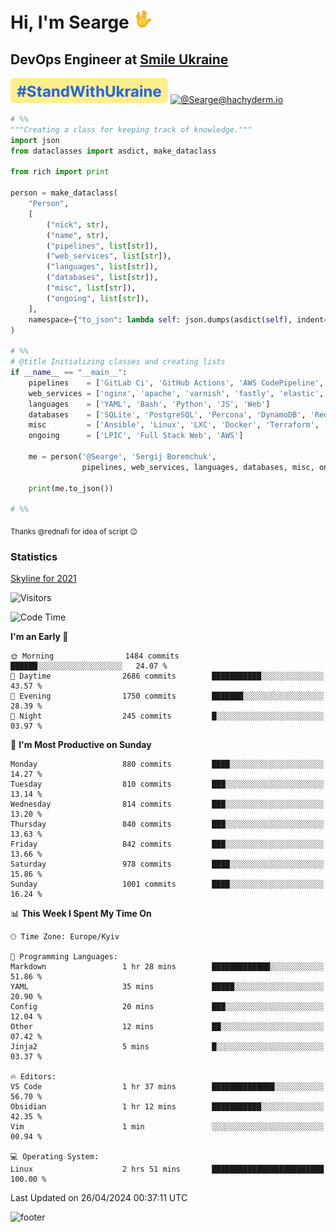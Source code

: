 # Hi, I'm Searge <img src="images/vulcan.webp" style="display: inline-block; margin: 0; height: 2rem" alt="Vulcan salute" />

## DevOps Engineer at [Smile Ukraine](https://smile-ukraine.com/en)

[![Stand With Ukraine](https://raw.githubusercontent.com/vshymanskyy/StandWithUkraine/main/badges/StandWithUkraine.svg)](https://stand-with-ukraine.pp.ua)
<a rel="me" href="https://hachyderm.io/@Searge">![@Searge@hachyderm.io](https://img.shields.io/badge/-@Searge-%232B90D9?logo=mastodon&logoColor=white)</a>

```python
# %%
"""Creating a class for keeping track of knowledge."""
import json
from dataclasses import asdict, make_dataclass

from rich import print

person = make_dataclass(
    "Person",
    [
        ("nick", str),
        ("name", str),
        ("pipelines", list[str]),
        ("web_services", list[str]),
        ("languages", list[str]),
        ("databases", list[str]),
        ("misc", list[str]),
        ("ongoing", list[str]),
    ],
    namespace={"to_json": lambda self: json.dumps(asdict(self), indent=4)},
)

# %%
# @title Initializing classes and creating lists
if __name__ == "__main__":
    pipelines    = ['GitLab Ci', 'GitHub Actions', 'AWS CodePipeline', 'Jenkins']
    web_services = ['nginx', 'apache', 'varnish', 'fastly', 'elastic', 'solr']
    languages    = ['YAML', 'Bash', 'Python', 'JS', 'Web']
    databases    = ['SQLite', 'PostgreSQL', 'Percona', 'DynamoDB', 'Redis']
    misc         = ['Ansible', 'Linux', 'LXC', 'Docker', 'Terraform', 'AWS']
    ongoing      = ['LPIC', 'Full Stack Web', 'AWS']

    me = person('@Searge', 'Sergij Boremchuk',
                pipelines, web_services, languages, databases, misc, ongoing)

    print(me.to_json())

# %%

```

<sub>Thanks @rednafi for idea of script :wink:</sub>

### Statistics

[Skyline for 2021](https://skyline.github.com/Searge/2021)

![Visitors](https://komarev.com/ghpvc/?username=searge&label=Profile%20views&color=0e75b6&style=flat) 
<!--START_SECTION:waka-->
![Code Time](http://img.shields.io/badge/Code%20Time-2%2C458%20hrs%202%20mins-blue)

**I'm an Early 🐤** 

```text
🌞 Morning                1484 commits        ██████░░░░░░░░░░░░░░░░░░░   24.07 % 
🌆 Daytime                2686 commits        ███████████░░░░░░░░░░░░░░   43.57 % 
🌃 Evening                1750 commits        ███████░░░░░░░░░░░░░░░░░░   28.39 % 
🌙 Night                  245 commits         █░░░░░░░░░░░░░░░░░░░░░░░░   03.97 % 
```
📅 **I'm Most Productive on Sunday** 

```text
Monday                   880 commits         ████░░░░░░░░░░░░░░░░░░░░░   14.27 % 
Tuesday                  810 commits         ███░░░░░░░░░░░░░░░░░░░░░░   13.14 % 
Wednesday                814 commits         ███░░░░░░░░░░░░░░░░░░░░░░   13.20 % 
Thursday                 840 commits         ███░░░░░░░░░░░░░░░░░░░░░░   13.63 % 
Friday                   842 commits         ███░░░░░░░░░░░░░░░░░░░░░░   13.66 % 
Saturday                 978 commits         ████░░░░░░░░░░░░░░░░░░░░░   15.86 % 
Sunday                   1001 commits        ████░░░░░░░░░░░░░░░░░░░░░   16.24 % 
```


📊 **This Week I Spent My Time On** 

```text
🕑︎ Time Zone: Europe/Kyiv

💬 Programming Languages: 
Markdown                 1 hr 28 mins        █████████████░░░░░░░░░░░░   51.86 % 
YAML                     35 mins             █████░░░░░░░░░░░░░░░░░░░░   20.90 % 
Config                   20 mins             ███░░░░░░░░░░░░░░░░░░░░░░   12.04 % 
Other                    12 mins             ██░░░░░░░░░░░░░░░░░░░░░░░   07.42 % 
Jinja2                   5 mins              █░░░░░░░░░░░░░░░░░░░░░░░░   03.37 % 

🔥 Editors: 
VS Code                  1 hr 37 mins        ██████████████░░░░░░░░░░░   56.70 % 
Obsidian                 1 hr 12 mins        ███████████░░░░░░░░░░░░░░   42.35 % 
Vim                      1 min               ░░░░░░░░░░░░░░░░░░░░░░░░░   00.94 % 

💻 Operating System: 
Linux                    2 hrs 51 mins       █████████████████████████   100.00 % 
```


 Last Updated on 26/04/2024 00:37:11 UTC
<!--END_SECTION:waka-->

![footer](https://capsule-render.vercel.app/api?type=waving&color=gradient&customColorList=14,21&height=82&section=footer)
